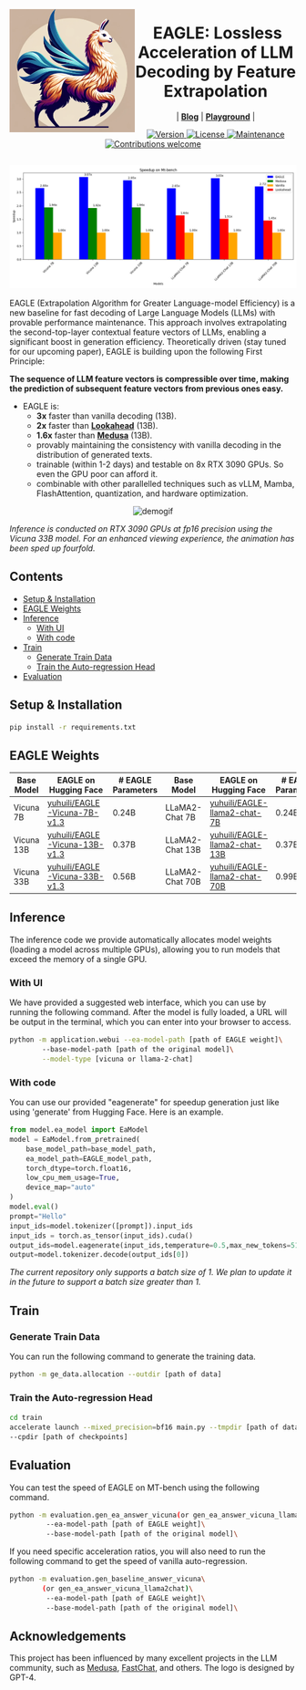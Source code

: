 <img src="figs/logo.png" alt="EAGLE" width="220" align="left"><div align="center"><h1>&nbsp;EAGLE: Lossless Acceleration of LLM Decoding by Feature Extrapolation</h1></div>

<p align="center">
| <a href="https://sites.google.com/view/
eagle-llm"><b>Blog</b></a> | <a href="https://46019f81d5df5243a2.gradio.live/"><b>Playground</b></a> |
</p>


<p align="center">
  <a href="">
    <img src="https://img.shields.io/badge/Version-v1.0.0-orange.svg" alt="Version">
  </a>
  <a href="https://opensource.org/licenses/Apache-2.0">
    <img src="https://img.shields.io/badge/License-Apache_2.0-blue.svg" alt="License">
  </a>
  <a href="https://github.com/SafeAILab/EAGLE/issues">
    <img src="https://img.shields.io/badge/Maintained%3F-yes-green.svg" alt="Maintenance">
  </a>
  <a href="https://github.com/SafeAILab/EAGLE/pulls">
    <img src="https://img.shields.io/badge/Contributions-welcome-brightgreen.svg?style=flat" alt="Contributions welcome">
  </a>
</p>


##

<p align="center">
  <img src="./figs/benchmark.png" alt="benchmark" width="790">
</p>

EAGLE (Extrapolation Algorithm for Greater Language-model Efficiency) is a new baseline for fast decoding of Large Language Models (LLMs) with provable performance maintenance. This approach involves extrapolating the second-top-layer contextual feature vectors of LLMs, enabling a significant boost in generation efficiency. Theoretically driven (stay tuned for our upcoming paper), EAGLE is building upon the following First Principle:

**The sequence of LLM feature vectors is compressible over time, making the prediction of subsequent feature vectors from previous ones easy.**

- EAGLE is:
	- **3x** faster than vanilla decoding (13B).
 	- **2x** faster than <a href="https://lmsys.org/blog/2023-11-21-lookahead-decoding/"><b>Lookahead</b></a> (13B).
 	- **1.6x** faster than <a href="https://sites.google.com/view/medusa-llm"><b>Medusa</b></a> (13B).
  	- provably maintaining the consistency with vanilla decoding in the distribution of generated texts.
  	- trainable (within 1-2 days) and testable on 8x RTX 3090 GPUs. So even the GPU poor can afford it.
	- combinable with other parallelled techniques such as vLLM, Mamba, FlashAttention, quantization, and hardware optimization.

<p align="center">
  <img src="./figs/demosmall.gif" alt="demogif">
</p>

_Inference is conducted on RTX 3090 GPUs at fp16 precision using the Vicuna 33B model. For an enhanced viewing experience, the animation has been sped up fourfold._

## Contents

- [Setup & Installation](#setup--installation)
- [EAGLE Weights](#eagle-weights)
- [Inference](#inference)
  - [With UI](#with-ui)
  - [With code](#with-code)
- [Train](#train)
  - [Generate Train Data](#generate-train-data)
  - [Train the Auto-regression Head](#train-the-auto-regression-head)
- [Evaluation](#evaluation)

## Setup & Installation

```bash
pip install -r requirements.txt
```

## EAGLE Weights

| Base Model  | EAGLE on Hugging Face  | \# EAGLE Parameters | Base Model  | EAGLE on Hugging Face  | \# EAGLE Parameters |
|------|------|------|------|------|------|
| Vicuna 7B | [yuhuili/EAGLE-Vicuna-7B-v1.3](https://huggingface.co/yuhuili/EAGLE-Vicuna-7B-v1.3) | 0.24B | LLaMA2-Chat 7B | [yuhuili/EAGLE-llama2-chat-7B](https://huggingface.co/yuhuili/EAGLE-llama2-chat-7B) | 0.24B |
| Vicuna 13B | [yuhuili/EAGLE-Vicuna-13B-v1.3](https://huggingface.co/yuhuili/EAGLE-Vicuna-13B-v1.3) | 0.37B | LLaMA2-Chat 13B | [yuhuili/EAGLE-llama2-chat-13B](https://huggingface.co/yuhuili/EAGLE-llama2-chat-13B) | 0.37B |
| Vicuna 33B | [yuhuili/EAGLE-Vicuna-33B-v1.3](https://huggingface.co/yuhuili/EAGLE-Vicuna-33B-v1.3)| 0.56B | LLaMA2-Chat 70B| [yuhuili/EAGLE-llama2-chat-70B](https://huggingface.co/yuhuili/EAGLE-llama2-chat-70B)| 0.99B |


## Inference
The inference code we provide automatically allocates model weights (loading a model across multiple GPUs), allowing you to run models that exceed the memory of a single GPU.

### With UI
We have provided a suggested web interface, which you can use by running the following command. After the model is fully loaded, a URL will be output in the terminal, which you can enter into your browser to access.
```bash
python -m application.webui --ea-model-path [path of EAGLE weight]\ 
		--base-model-path [path of the original model]\
		--model-type [vicuna or llama-2-chat]
```
### With code
You can use our provided "eagenerate" for speedup generation just like using 'generate' from Hugging Face. Here is an example.
```python
from model.ea_model import EaModel
model = EaModel.from_pretrained(  
    base_model_path=base_model_path,  
    ea_model_path=EAGLE_model_path,  
    torch_dtype=torch.float16,  
    low_cpu_mem_usage=True,  
    device_map="auto"  
)
model.eval()
prompt="Hello"
input_ids=model.tokenizer([prompt]).input_ids
input_ids = torch.as_tensor(input_ids).cuda()
output_ids=model.eagenerate(input_ids,temperature=0.5,max_new_tokens=512)
output=model.tokenizer.decode(output_ids[0])
```

_The current repository only supports a batch size of 1. We plan to update it in the future to support a batch size greater than 1._

## Train

### Generate Train Data
You can run the following command to generate the training data.
```bash
python -m ge_data.allocation --outdir [path of data]
```
### Train the Auto-regression Head
```bash
cd train
accelerate launch --mixed_precision=bf16 main.py --tmpdir [path of data]\
--cpdir [path of checkpoints]
```
## Evaluation
You can test the speed of EAGLE on MT-bench using the following command.
```bash
python -m evaluation.gen_ea_answer_vicuna(or gen_ea_answer_vicuna_llama2chat)\
		 --ea-model-path [path of EAGLE weight]\ 
		 --base-model-path [path of the original model]\
```
If you need specific acceleration ratios, you will also need to run the following command to get the speed of vanilla auto-regression.
```bash
python -m evaluation.gen_baseline_answer_vicuna\
		(or gen_ea_answer_vicuna_llama2chat)\
		 --ea-model-path [path of EAGLE weight]\ 
		 --base-model-path [path of the original model]\
```

## Acknowledgements

This project has been influenced by many excellent projects in the LLM community, such as [Medusa](https://github.com/FasterDecoding/Medusa), [FastChat](https://github.com/lm-sys/FastChat), and others. The logo is designed by GPT-4.
